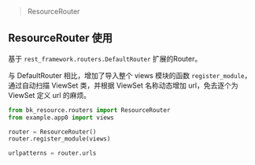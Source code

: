 > ResourceRouter

## ResourceRouter 使用

基于 `rest_framework.routers.DefaultRouter` 扩展的Router。

与 DefaultRouter 相比，增加了导入整个 views 模块的函数 `register_module`，通过自动扫描 ViewSet 类，并根据 ViewSet 名称动态增加 url，免去逐个为 ViewSet 定义 url 的麻烦。

```python
from bk_resource.routers import ResourceRouter
from example.app0 import views

router = ResourceRouter()
router.register_module(views)

urlpatterns = router.urls
```
